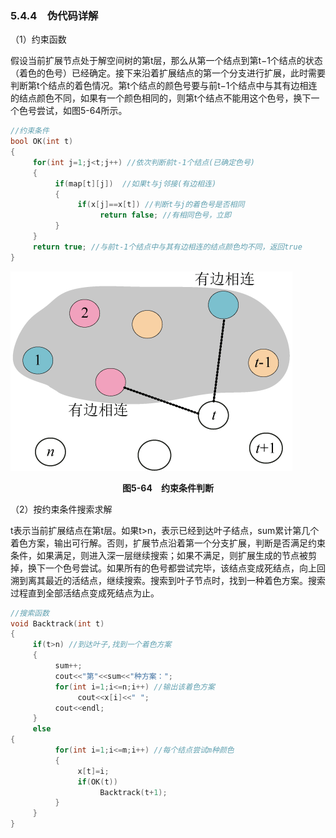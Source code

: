 ### 5.4.4　伪代码详解

（1）约束函数

假设当前扩展节点处于解空间树的第t层，那么从第一个结点到第t−1个结点的状态（着色的色号）已经确定。接下来沿着扩展结点的第一个分支进行扩展，此时需要判断第t个结点的着色情况。第t个结点的颜色号要与前t−1个结点中与其有边相连的结点颜色不同，如果有一个颜色相同的，则第t个结点不能用这个色号，换下一个色号尝试，如图5-64所示。

```c
//约束条件
bool OK(int t)
{
     for(int j=1;j<t;j++) //依次判断前t-1个结点(已确定色号)
     {
          if(map[t][j])  //如果t与j邻接(有边相连)
          {
               if(x[j]==x[t]) //判断t与j的着色号是否相同
                    return false; //有相同色号，立即
          }
     }
     return true; //与前t-1个结点中与其有边相连的结点颜色均不同，返回true
}
```

![591.png](../images/591.png)
<center class="my_markdown"><b class="my_markdown">图5-64　约束条件判断</b></center>

（2）按约束条件搜索求解

t表示当前扩展结点在第t层。如果t>n，表示已经到达叶子结点，sum累计第几个着色方案，输出可行解。否则，扩展节点沿着第一个分支扩展，判断是否满足约束条件，如果满足，则进入深一层继续搜索；如果不满足，则扩展生成的节点被剪掉，换下一个色号尝试。如果所有的色号都尝试完毕，该结点变成死结点，向上回溯到离其最近的活结点，继续搜索。搜索到叶子节点时，找到一种着色方案。搜索过程直到全部活结点变成死结点为止。

```c
//搜索函数
void Backtrack(int t)
{
     if(t>n) //到达叶子,找到一个着色方案
     {
          sum++;
          cout<<"第"<<sum<<"种方案：";
          for(int i=1;i<=n;i++) //输出该着色方案
               cout<<x[i]<<" ";
          cout<<endl;
     }
     else
{
          for(int i=1;i<=m;i++) //每个结点尝试m种颜色
          {
               x[t]=i;
               if(OK(t))
                    Backtrack(t+1);
          }
     }
}
```

